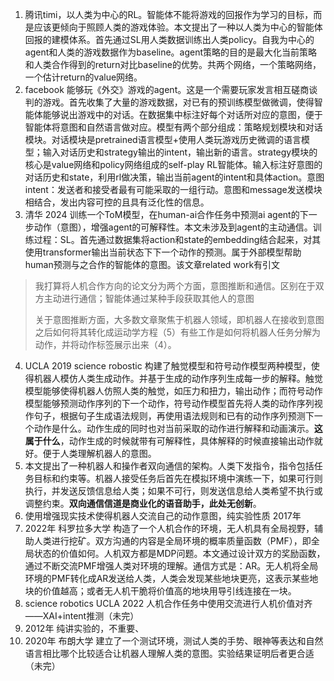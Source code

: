 1. 腾讯timi，以人类为中心的RL。智能体不能将游戏的回报作为学习的目标，而是应该更倾向于照顾人类的游戏体验。本文提出了一种以人类为中心的智能体回报的建模体系。首先通过SL用人类数据训练出人类policy。自我为中心的agent和人类的游戏数据作为baseline。agent策略的目的是最大化当前策略和人类合作得到的return对比baseline的优势。共两个网络，一个策略网络，一个估计return的value网络。
1. facebook 能够玩《外交》游戏的agent。这是一个需要玩家发言相互磋商谈判的游戏。首先收集了大量的游戏数据，对已有的预训练模型做微调，使得智能体能够说出游戏中的对话。在数据集中标注好每个对话所对应的意图，便于智能体将意图和自然语言做对应。模型有两个部分组成：策略规划模块和对话模块。对话模块是pretrained语言模型+使用人类玩游戏历史微调的语言模型；输入对话历史和strategy输出的intent，输出新的语言。strategy模块的核心是value网络和policy网络组成的self-play RL智能体。输入标注好意图的对话历史和state，利用rl做决策，输出当前agent的intent和具体action。意图intent：发送者和接受者最有可能采取的一组行动。意图和message发送模块相结合，发出内容可控的且具有泛化性的信息。
1. 清华 2024 训练一个ToM模型，在human-ai合作任务中预测ai agent的下一步动作（意图），增强agent的可解释性。本文未涉及到agent的主动通信。训练过程：SL。首先通过数据集将action和state的embedding结合起来，对其使用transformer输出当前状态下下一个动作的预测。属于外部模型帮助human预测与之合作的智能体的意图。该文章related work有引文

> 我打算将人机合作方向的论文分为两个方面，意图推断和通信。区别在于双方主动进行通信；智能体通过某种手段获取其他人的意图
>
> 关于意图推断方面，大多数文章聚焦于机器人领域，即机器人在接收到意图之后如何将其转化成运动学方程（5）有些工作是如何将机器人任务分解为动作，并将动作标签展示出来（4）。

4. UCLA 2019 science robostic 构建了触觉模型和符号动作模型两种模型，使得机器人模仿人类生成动作。并基于生成的动作序列生成每一步的解释。触觉模型能够使得机器人仿照人类的触觉，如压力和扭力，输出动作；而符号动作模型能够预测动作序列的下一个动作，符号动作模型首先将人类的动作序列视作句子，根据句子生成语法规则，再使用语法规则和已有的动作序列预测下一个动作是什么。动作生成的同时也对当前采取的动作进行解释和动画演示。**这属于什么**，动作生成的时候就带有可解释性，具体解释的时候直接输出动作就好。便于人类理解机器人的意图。
4. 本文提出了一种机器人和操作者双向通信的架构。人类下发指令，指令包括任务目标和约束等。机器人接受任务后首先在模拟环境中演练一下，如果可行则执行，并发送反馈信息给人类；如果不可行，则发送信息给人类希望不执行或调整约束。**双向通信信道是商业化的语音助手，此处无创新**。
4. 使用增强现实技术使得机器人交流自己的动作意图，纯实验性质 2017年
4. 2022年 科罗拉多大学 构造了一个人机合作的环境，无人机具有全局视野，辅助人类进行挖矿。双方沟通的内容是全局环境的概率质量函数（PMF），即全局状态的价值如何。人机双方都是MDP问题。本文通过设计双方的奖励函数，通过不断交流PMF增强人类对环境的理解。通信方式是：AR。无人机将全局环境的PMF转化成AR发送给人类，人类会发现某些地块更亮，这表示某些地块的价值越高；或者无人机干脆将价值高的地块用导引线连接在一块。
4. science robotics UCLA 2022 人机合作任务中使用交流进行人机价值对齐——XAI+intent推测（未完）
4. 2012年 纯讲实验的，不重要、
4. 2020年 布朗大学 建立了一个测试环境，测试人类的手势、眼神等表达和自然语言相比哪个比较适合让机器人理解人类的意图。实验结果证明后者更合适（未完）
